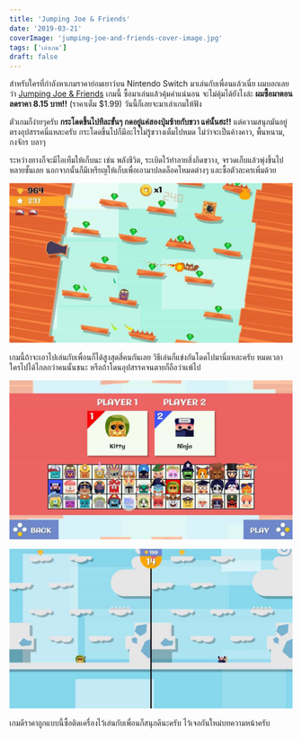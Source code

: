 ```yaml
---
title: 'Jumping Joe & Friends'
date: '2019-03-21'
coverImage: 'jumping-joe-and-friends-cover-image.jpg'
tags: ['เล่าเกม']
draft: false
---
```


สำหรับใครที่กำลังหาเกมราคาย่อมเยาว์บน Nintendo Switch มาเล่นกับเพื่อนแล้วเนี่ย ผมบอกเลยว่า <a href="https://www.nintendo.com/games/detail/jumping-joe-and-friends-switch" target="_blank">Jumping Joe & Friends</a> เกมนี้ ซื้อมาเล่นแล้วคุ้มค่าแน่นอน จะไม่คุ้มได้ยังไงล่ะ **ผมซื้อมาตอนลดราคา 8.15 บาท!!** (ราคาเต็ม \$1.99) วันนี้ก็เลยจะมาเล่าเกมให้ฟัง

ตัวเกมก็ง่ายๆครับ **กระโดดขึ้นไปทีละขั้นๆ กดอยู่แค่สองปุ่มซ้ายกับขวา แค่นั้นฮะ!!** แต่ความสนุกมันอยู่ตรงอุปสรรคนี่แหละครับ กระโดดขึ้นไปก็มีอะไรไม่รู้ขวางเต็มไปหมด ไม่ว่าจะเป็นค้างคาว, พื้นหนาม, กงจักร บลาๆ

ระหว่างทางก็จะมีไอเท็มให้เก็บนะ เช่น พลังชีวิต, ระเบิดไว้ทำลายสิ่งกีดขวาง, จรวดเก็บแล้วพุ่งขึ้นไปหลายชั้นเลย นอกจากนั้นก็มีเหรียญให้เก็บเพื่อเอามาปลดล็อคโหมดต่างๆ และซื้อตัวละครเพิ่มด้วย

![jumping joe & friends](jumping-joe-and-friends-1.jpg)

เกมนี้ถ้าจะเอาไปเล่นกับเพื่อนก็ได้สูงสุดสี่คนกันเลย วิธีเล่นก็แข่งกันโดดไปมานี่แหละครับ หมดเวลาใครไปได้ไกลกว่าคนนั้นชนะ หรือถ้าโดนอุปสรรคจนตายก็ถือว่าแพ้ไป

![jumping joe & friends](jumping-joe-and-friends-2.jpg)

![jumping joe & friends](jumping-joe-and-friends-3.jpg)

เกมดีราคาถูกแบบนี้ซื้อติดเครื่องไว้เล่นกับเพื่อนก็สนุกดีนะครับ ไว้เจอกันใหม่บทความหน้าครับ
